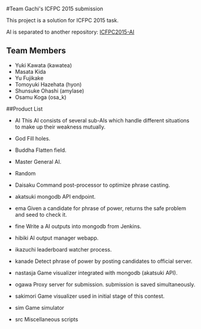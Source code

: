 #Team Gachi's ICFPC 2015 submission

This project is a solution for ICFPC 2015 task.

AI is separated to another repository: [ICFPC2015-AI](https://github.com/osak/ICFPC2015-AI)

## Team Members
 * Yuki Kawata (kawatea)
 * Masata Kida
 * Yu Fujikake
 * Tomoyuki Hazehata (hyon)
 * Shunsuke Ohashi (amylase)
 * Osamu Koga (osa_k)

##Product List
 * AI
  This AI consists of several sub-AIs which handle different situations to make up their weakness mutually.
  * God
   Fill holes.
  * Buddha
   Flatten field.
  * Master
   General AI.
  * Random

  * Daisaku
   Command post-processor to optimize phrase casting.

 * akatsuki
  mongodb API endpoint.

 * ema
  Given a candidate for phrase of power, returns the safe problem and seed to
  check it.

 * fine
  Write a AI outputs into mongodb from Jenkins.

 * hibiki
  AI output manager webapp.

 * ikazuchi
  leaderboard watcher process.

 * kanade
  Detect phrase of power by posting candidates to official server.

 * nastasja
  Game visualizer integrated with mongodb (akatsuki API).

 * ogawa
  Proxy server for submission. submission is saved simultaneously.

 * sakimori
  Game visualizer used in initial stage of this contest.

 * sim
  Game simulator

 * src
  Miscellaneous scripts


